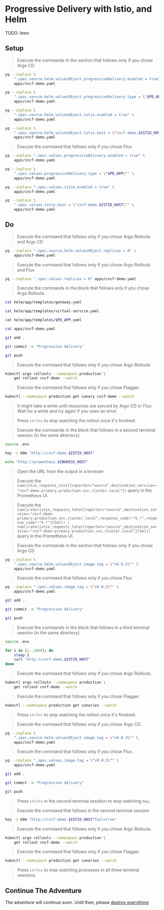 # Progressive Delivery with Istio, and Helm

TODO: Intro

## Setup

> Execute the commands in the section that follows only if you chose Argo CD

```sh
yq --inplace \
    ".spec.source.helm.valuesObject.progressiveDelivery.enabled = true" \
    apps/cncf-demo.yaml

yq --inplace \
    ".spec.source.helm.valuesObject.progressiveDelivery.type = \"$PD_APP\"" \
    apps/cncf-demo.yaml

yq --inplace \
    ".spec.source.helm.valuesObject.istio.enabled = true" \
    apps/cncf-demo.yaml

yq --inplace \
    ".spec.source.helm.valuesObject.istio.host = \"cncf-demo.$ISTIO_HOST\"" \
    apps/cncf-demo.yaml
```

> Execute the command that follows only if you chose Flux

```sh
yq --inplace ".spec.values.progressiveDelivery.enabled = true" \
    apps/cncf-demo.yaml

yq --inplace \
    ".spec.values.progressiveDelivery.type = \"$PD_APP\"" \
    apps/cncf-demo.yaml

yq --inplace ".spec.values.istio.enabled = true" \
    apps/cncf-demo.yaml

yq --inplace \
    ".spec.values.istio.host = \"cncf-demo.$ISTIO_HOST\"" \
    apps/cncf-demo.yaml
```

## Do

> Execute the command that follows only if you chose Argo Rollouts and Argo CD

```bash
yq --inplace ".spec.source.helm.valuesObject.replicas = 0" \
    apps/cncf-demo.yaml
```

> Execute the command that follows only if you chose Argo Rollouts and Flux

```bash
yq --inplace ".spec.values.replicas = 0" apps/cncf-demo.yaml    
```

> Execute the commands in the block that follows only if you chose Argo Rollouts.

```sh
cat helm/app/templates/gateway.yaml

cat helm/app/templates/virtual-service.yaml
```

```sh
cat helm/app/templates/$PD_APP.yaml

cat apps/cncf-demo.yaml

git add .

git commit -m "Progressive delivery"

git push
```

> Execute the command that follows only if you chose Argo Rollouts

```sh
kubectl argo rollouts --namespace production \
    get rollout cncf-demo --watch
```

> Execute the command that follows only if you chose Flagger.

```sh
kubectl --namespace production get canary cncf-demo --watch
```

> It might take a while until resources are synced by Argo CD or Flux. Wait for a while and try again if you seen an error.

> Press `ctrl+c` to stop watching the rollout once it's finished.

> Execute the commands in the block that follows in a second terminal session (in the same directory)

```sh
source .env

hey -z 60m "http://cncf-demo.$ISTIO_HOST"
```

```sh
echo "http://prometheus.$INGRESS_HOST"
```

> Open the URL from the output in a browser.

> Execute the `sum(istio_requests_total{reporter="source",destination_service=~"cncf-demo-primary.production.svc.cluster.local"})` query in the Prometheus UI.

> Execute the `sum(irate(istio_requests_total{reporter="source",destination_service=~"cncf-demo-primary.production.svc.cluster.local",response_code!~"5.*",response_code!~"4.*"}[5m])) / sum(irate(istio_requests_total{reporter="source",destination_service=~"cncf-demo-primary.production.svc.cluster.local"}[5m]))` query in the Prometheus UI.

> Execute the commands in the section that follows only if you chose Argo CD

```sh
yq --inplace \
    ".spec.source.helm.valuesObject.image.tag = \"v0.0.2\"" \
    apps/cncf-demo.yaml
```

> Execute the command that follows only if you chose Flux

```sh
yq --inplace ".spec.values.image.tag = \"v0.0.2\"" \
    apps/cncf-demo.yaml
```

```sh
git add .

git commit -m "Progressive delivery"

git push
```

> Execute the commands in the block that follows in a third terminal session (in the same directory)

```sh
source .env

for i in {1..1000}; do
    sleep 1
    curl "http://cncf-demo.$ISTIO_HOST"
done
```

> Execute the command that follows only if you chose Argo Rollouts.

```sh
kubectl argo rollouts --namespace production \
    get rollout cncf-demo --watch
```

> Execute the command that follows only if you chose Flagger.

```sh
kubectl --namespace production get canaries --watch
```

> Press `ctrl+c` to stop watching the rollout once it's finished.

> Execute the command that follows only if you chose Argo CD.

```sh
yq --inplace \
    ".spec.source.helm.valuesObject.image.tag = \"v0.0.3\"" \
    apps/cncf-demo.yaml
```

> Execute the command that follows only if you chose Flux.

```sh
yq --inplace ".spec.values.image.tag = \"v0.0.3\"" \
    apps/cncf-demo.yaml
```

```sh
git add .

git commit -m "Progressive delivery"

git push
```

> Press `ctrl+c` in the second terminal sesstion to stop watching `hey`.

> Execute the command that follows in the second terminal session

```sh
hey -z 60m "http://cncf-demo.$ISTIO_HOST?fail=true"
```

> Execute the command that follows only if you chose Argo Rollouts.

```sh
kubectl argo rollouts --namespace production \
    get rollout cncf-demo --watch
```

> Execute the command that follows only if you chose Flagger.

```sh
kubectl --namespace production get canaries --watch
```

> Press `ctrl+c` to stop watching processes in all three terminal sessions.

## Continue The Adventure

The adventure will continue soon. Until then, please [destroy everything](../destroy/observability.md)

